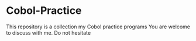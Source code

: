 # Cobol-Practice
This repository is a collection my Cobol practice programs
You are welcome to discuss with me. Do not hesitate
